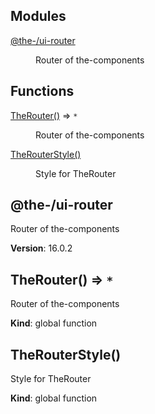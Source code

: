 <!--- Code generated by @the-/script-doc. DO NOT EDIT. -->

## Modules

<dl>
<dt><a href="#module_@the-/ui-router">@the-/ui-router</a></dt>
<dd><p>Router of the-components</p>
</dd>
</dl>

## Functions

<dl>
<dt><a href="#TheRouter">TheRouter()</a> ⇒ <code>*</code></dt>
<dd><p>Router of the-components</p>
</dd>
<dt><a href="#TheRouterStyle">TheRouterStyle()</a></dt>
<dd><p>Style for TheRouter</p>
</dd>
</dl>

<a name="module_@the-/ui-router"></a>

## @the-/ui-router
Router of the-components

**Version**: 16.0.2  
<a name="TheRouter"></a>

## TheRouter() ⇒ <code>\*</code>
Router of the-components

**Kind**: global function  
<a name="TheRouterStyle"></a>

## TheRouterStyle()
Style for TheRouter

**Kind**: global function  
